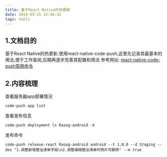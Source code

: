 ```yaml
---
title: 基于React Native的热更新
date: 2019-03-15 12:56:32
tags: tools
---
```

## 1.文档目的
基于React Native的热更新,使用react-native-code-push,这里先记录其最基本的用法,便于工作查阅,后期再逐步完善其配置和用法
参考网址: [react-native-code-push常用命令](https://www.jianshu.com/p/8f7ae770a5ac)

## 2.内容梳理
查看服务器app部署情况
```
code-push app list
```
查看发布信息
```
code-push deployment ls Rasog-android -k
```
发布命令
```
code-push release-react Rasog-android android --t 1.0.0 --d Staging --des "1.调整新增整治清单字段\n2.调整编辑整治清单时照片可删除" --m true
```

